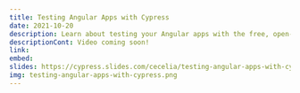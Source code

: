 ```yaml
---
title: Testing Angular Apps with Cypress
date: 2021-10-20
description: Learn about testing your Angular apps with the free, open-source Cypress framework. This talk will cover some of the considerations when migrating from Protractor to Cypress, testing NgRx, and things to keep in mind for testing Angular specifically.
descriptionCont: Video coming soon!
link:
embed:
slides: https://cypress.slides.com/cecelia/testing-angular-apps-with-cypress
img: testing-angular-apps-with-cypress.png
---
```


